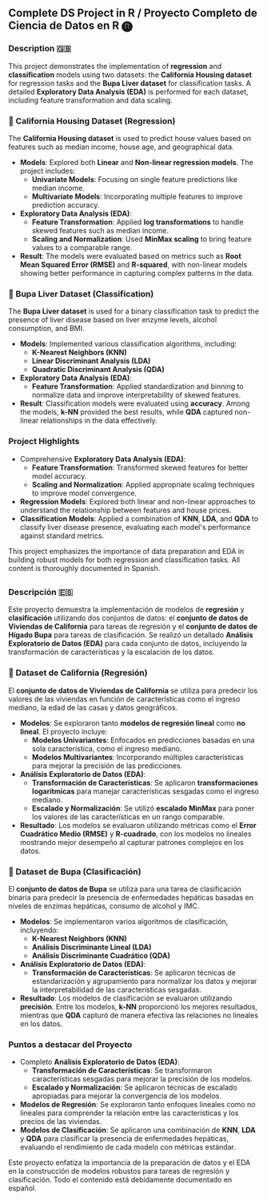 ## Complete DS Project in R / Proyecto Completo de Ciencia de Datos en R 🅡

### Description 🇬🇧

This project demonstrates the implementation of **regression** and **classification** models using two datasets: the **California Housing dataset** for regression tasks and the **Bupa Liver dataset** for classification tasks. A detailed **Exploratory Data Analysis (EDA)** is performed for each dataset, including feature transformation and data scaling.

### 🏡 California Housing Dataset (Regression)

The **California Housing dataset** is used to predict house values based on features such as median income, house age, and geographical data.

- **Models**: Explored both **Linear** and **Non-linear regression models**. The project includes:
  - **Univariate Models**: Focusing on single feature predictions like median income.
  - **Multivariate Models**: Incorporating multiple features to improve prediction accuracy.
- **Exploratory Data Analysis (EDA)**:
  - **Feature Transformation**: Applied **log transformations** to handle skewed features such as median income.
  - **Scaling and Normalization**: Used **MinMax scaling** to bring feature values to a comparable range.
- **Result**: The models were evaluated based on metrics such as **Root Mean Squared Error (RMSE)** and **R-squared**, with non-linear models showing better performance in capturing complex patterns in the data.

### 🧪 Bupa Liver Dataset (Classification)

The **Bupa Liver dataset** is used for a binary classification task to predict the presence of liver disease based on liver enzyme levels, alcohol consumption, and BMI.

- **Models**: Implemented various classification algorithms, including:
  - **K-Nearest Neighbors (KNN)**
  - **Linear Discriminant Analysis (LDA)**
  - **Quadratic Discriminant Analysis (QDA)**
- **Exploratory Data Analysis (EDA)**:
  - **Feature Transformation**: Applied standardization and binning to normalize data and improve interpretability of skewed features.
- **Result**: Classification models were evaluated using **accuracy**. Among the models, **k-NN** provided the best results, while **QDA** captured non-linear relationships in the data effectively.

### Project Highlights

- Comprehensive **Exploratory Data Analysis (EDA)**:
  - **Feature Transformation**: Transformed skewed features for better model accuracy.
  - **Scaling and Normalization**: Applied appropriate scaling techniques to improve model convergence.
- **Regression Models**: Explored both linear and non-linear approaches to understand the relationship between features and house prices.
- **Classification Models**: Applied a combination of **KNN**, **LDA**, and **QDA** to classify liver disease presence, evaluating each model's performance against standard metrics.

This project emphasizes the importance of data preparation and EDA in building robust models for both regression and classification tasks. All content is thoroughly documented in Spanish.

##

### Descripción 🇪🇸

Este proyecto demuestra la implementación de modelos de **regresión** y **clasificación** utilizando dos conjuntos de datos: el **conjunto de datos de Viviendas de California** para tareas de regresión y el **conjunto de datos de Hígado Bupa** para tareas de clasificación. Se realizó un detallado **Análisis Exploratorio de Datos (EDA)** para cada conjunto de datos, incluyendo la transformación de características y la escalación de los datos.

### 🏡 Dataset de California (Regresión)

El **conjunto de datos de Viviendas de California** se utiliza para predecir los valores de las viviendas en función de características como el ingreso mediano, la edad de las casas y datos geográficos.

- **Modelos**: Se exploraron tanto **modelos de regresión lineal** como **no lineal**. El proyecto incluye:
  - **Modelos Univariantes**: Enfocados en predicciones basadas en una sola característica, como el ingreso mediano.
  - **Modelos Multivariantes**: Incorporando múltiples características para mejorar la precisión de las predicciones.
- **Análisis Exploratorio de Datos (EDA)**:
  - **Transformación de Características**: Se aplicaron **transformaciones logarítmicas** para manejar características sesgadas como el ingreso mediano.
  - **Escalado y Normalización**: Se utilizó **escalado MinMax** para poner los valores de las características en un rango comparable.
- **Resultado**: Los modelos se evaluaron utilizando métricas como el **Error Cuadrático Medio (RMSE)** y **R-cuadrado**, con los modelos no lineales mostrando mejor desempeño al capturar patrones complejos en los datos.

### 🧪 Dataset de Bupa (Clasificación)

El **conjunto de datos de Bupa** se utiliza para una tarea de clasificación binaria para predecir la presencia de enfermedades hepáticas basadas en niveles de enzimas hepáticas, consumo de alcohol y IMC.

- **Modelos**: Se implementaron varios algoritmos de clasificación, incluyendo:
  - **K-Nearest Neighbors (KNN)**
  - **Análisis Discriminante Lineal (LDA)**
  - **Análisis Discriminante Cuadrático (QDA)**
- **Análisis Exploratorio de Datos (EDA)**:
  - **Transformación de Características**: Se aplicaron técnicas de estandarización y agrupamiento para normalizar los datos y mejorar la interpretabilidad de las características sesgadas.
- **Resultado**: Los modelos de clasificación se evaluaron utilizando **precisión**. Entre los modelos, **k-NN** proporcionó los mejores resultados, mientras que **QDA** capturó de manera efectiva las relaciones no lineales en los datos.

### Puntos a destacar del Proyecto

- Completo **Análisis Exploratorio de Datos (EDA)**:
  - **Transformación de Características**: Se transformaron características sesgadas para mejorar la precisión de los modelos.
  - **Escalado y Normalización**: Se aplicaron técnicas de escalado apropiadas para mejorar la convergencia de los modelos.
- **Modelos de Regresión**: Se exploraron tanto enfoques lineales como no lineales para comprender la relación entre las características y los precios de las viviendas.
- **Modelos de Clasificación**: Se aplicaron una combinación de **KNN**, **LDA** y **QDA** para clasificar la presencia de enfermedades hepáticas, evaluando el rendimiento de cada modelo con métricas estándar.

Este proyecto enfatiza la importancia de la preparación de datos y el EDA en la construcción de modelos robustos para tareas de regresión y clasificación. Todo el contenido está debidamente documentado en español.
